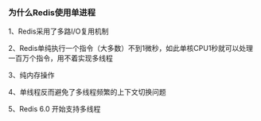### 为什么Redis使用单进程

1、Redis采用了多路I/O复用机制

2、Redis单纯执行一个指令（大多数）不到1微秒，如此单核CPU1秒就可以处理一百万个指令，用不着实现多线程

3、纯内存操作

4、单线程反而避免了多线程频繁的上下文切换问题

5、Redis 6.0 开始支持多线程